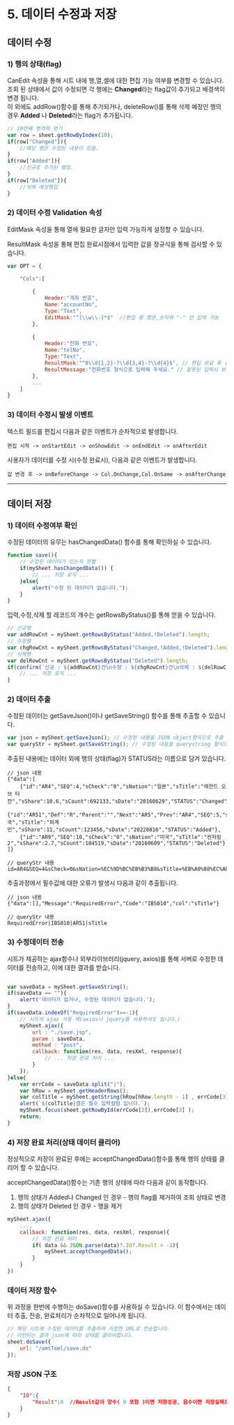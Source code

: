 # 5. 데이터 수정과 저장

## 데이터 수정

### 1) 행의 상태(flag)

CanEdit 속성을 통해 시트 내에 행,열,셀에 대한 편집 가능 여부를 변경할 수 있습니다.<br>
조회 된 상태에서 값이 수정되면 각 행에는 **Changed**라는 flag값이 추가되고 배경색이 변경 됩니다.<br>
이 외에도 addRow()함수를 통해 추가되거나, deleteRow()를 통해 삭제 예정인 행의 경우 **Added** 나 **Deleted**라는 flag가 추가됩니다.<br>
```javascript
// 10번째 행객체 얻기
var row = sheet.getRowByIndex(10);
if(row["Changed"]){
	//해당 행은 수정된 내용이 있음.
}
if(row["Added"]){
	//신규로 추가된 행임.
}
if(row["Deleted"]){
	//삭제 예정행임
}
```


### 2) 데이터 수정 Validation 속성
EditMask 속성을 통해 열에 필요한 글자만 입력 가능하게 설정할 수 있습니다.

ResultMask 속성을 통해 편집 완료시점에서 입력한 값을 정규식을 통해 검사할 수 있습니다.

```js
var OPT = {

    "Cols":[
                                                        
        {
            Header:"계좌 번호", 
            Name:"accountNo", 
            Type:"Text", 
            EditMask:"^[\\w\\-]*$"  //편집 중 영문,숫자와 "-" 만 입력 가능
        }, 
                                                       
        {
            Header:"전화 번호", 
            Name:"telNo", 
            Type:"Text", 
            ResultMask:"^0\\d{1,2}-?\\d{3,4}-?\\d{4}$", // 편집 완료 후 검사 검사
            ResultMessage:"전화번호 형식으로 입력해 주세요." // 잘못된 입력시 보여질 경고 메세지 
        },
        ...
    ]
}
```
### 3) 데이터 수정시 발생 이벤트
텍스트 필드를 편집시 다음과 같은 이벤트가 순차적으로 발생합니다.
```
편집 시작 -> onStartEdit -> onShowEdit -> onEndEdit -> onAfterEdit
```

사용자가 데이터를 수정 시(수정 완료시), 다음과 같은 이벤트가 발생합니다.
```
값 변경 후 -> onBeforeChange -> Col.OnChange,Col.OnSame -> onAfterChange
```
<hr/>

## 데이터 저장
### 1) 데이터 수정여부 확인
수정된 데이터의 유무는 hasChangedData() 함수를 통해 확인하실 수 있습니다.
```js
function save(){
    // 수정된 데이터가 있는지 판별
    if(mySheet.hasChangedData()) {
        // ... 저장 로직 ...
    }else{
        alert("수정 된 데이터가 없습니다.");
    }
}

```
입력,수정,삭제 할 레코드의 개수는 getRowsByStatus()를 통해 얻을 수 있습니다.
```js
// 신규행
var addRowCnt = mySheet.getRowsByStatus("Added,!Deleted").length;
// 수정행
var chgRowCnt = mySheet.getRowsByStatus("Changed,!Added,!Deleted").length;
// 삭제행
var delRowCnt = mySheet.getRowsByStatus("Deleted").length;
if(confirm(`신규 : ${addRowCnt}건\n수정 : ${chgRowCnt}건\n삭제 : ${delRowCnt}건\n을 저장하시겠습니까?`)){
    // ... 저장 로직 ...
}
```


### 2) 데이터 추출
수정된 데이터는 getSaveJson()이나 getSaveString() 함수를 통해 추출할 수 있습니다.
```js
var json = mySheet.getSaveJson(); // 수정된 내용을 JSON object형식으로 추출
var queryStr = mySheet.getSaveString(); // 수정된 내용을 querystring 형식으로 추출
```
추출된 내용에는 데이터 외에 행의 상태(flag)가 STATUS라는 이름으로 담겨 있습니다.
```
// json 내용
{"data":[
    {"id":"AR4","SEQ":4,"sCheck":"0","sNation":"일본","sTitle":"레전드 오브 타잔","sShare":10.6,"sCount":692133,"sDate":"20160629","STATUS":"Changed"},
    {"id":"AR51","Def":"R","Parent":"","Next":"AR5","Prev":"AR4","SEQ":5,"sCheck":"0","sNation":"한국","sTitle":"외계인","sShare":11,"sCount":123456,"sDate":"20220816","STATUS":"Added"},
    {"id":"AR9","SEQ":10,"sCheck":"0","sNation":"미국","sTitle":"컨저링 2","sShare":2.7,"sCount":184519,"sDate":"20160609","STATUS":"Deleted"}
]}

// queryStr 내용
id=AR4&SEQ=4&sCheck=0&sNation=%EC%9D%BC%EB%B3%B8&sTitle=%EB%A0%88%EC%A0%84%EB%93%9C%20%EC%98%A4%EB%B8%8C%20%ED%83%80%EC%9E%94&sShare=10.6&sCount=692133&sDate=20160629&STATUS=Changed&id=AR51&Def=R&Parent=&Next=AR5&Prev=AR4&SEQ=5&sCheck=0&sNation=%ED%95%9C%EA%B5%AD&sTitle=%EC%99%B8%EA%B3%84%EC%9D%B8&sShare=11&sCount=123456&sDate=20220816&STATUS=Added&id=AR9&SEQ=10&sCheck=0&sNation=%EB%AF%B8%EA%B5%AD&sTitle=%EC%BB%A8%EC%A0%80%EB%A7%81%202&sShare=2.7&sCount=184519&sDate=20160609&STATUS=Deleted
```

추출과정에서 필수값에 대한 오류가 발생시 다음과 같이 추출됩니다.
```
// json 내용
{"data":[],"Message":"RequiredError","Code":"IBS010","col":"sTitle"}

// queryStr 내용
RequiredError|IBS010|AR51|sTitle
```
### 3) 수정데이터 전송
시트가 제공하는 ajax함수나 외부라이브러리(jquery, axios)를 통해 서버로 수정한 데이터를 전송하고, 이에 대한 결과를 받습니다.
```js

var saveData = mySheet.getSaveString();
if(saveData == ""){
    alert('데이터가 없거나, 수정된 데이터가 없습니다.');
}
if(saveData.indexOf("RequiredError")==-1){
    // 시트의 ajax 사용 예(axios나 jquery를 사용하셔도 됩니다.)
    mySheet.ajax({
        url : "./save.jsp",
        param : saveData,
        method : "post",
        callback: function(res, data, resXml, response){
            // ... 저장 완료 처리 ...
        }
    });
}else{
    var errCode = saveData.split("|");
    var hRow = mySheet.getHeaderRows();
    var colTitle = mySheet.getString(hRow[hRow.length - 1] , errCode[3]);
    alert(`${colTitle}열은 필수 입력컬럼 입니다.`);
    mySheet.focus(sheet.getRowById(errCode[2]),errCode[3] );
    return;
}
```

### 4) 저장 완료 처리(상태 데이터 클리어)
정상적으로 저장이 완료된 후에는 acceptChangedData()함수를 통해 행의 상태를 클리어 할 수 있습니다.

acceptChangedData()함수는 기존 행의 상태에 따라 다음과 같이 동작합니다.
1) 행의 상태가 Added나 Changed 인 경우 - 행의 flag를 제거하여 조회 상태로 변경
2) 행의 상태가 Deleted 인 경우 - 행을 제거

```js
mySheet.ajax({
    ...,
    callback: function(res, data, resXml, response){
        // 저장 완료 처리
        if( data && JSON.parse(data)?.IO?.Result > -1){
            mySheet.acceptChangedData();
        }
    }
})
```


### 데이터 저장 함수
위 과정을 한번에 수행하는 doSave()함수를 사용하실 수 있습니다.
이 함수에서는 데이터 추출, 전송, 완료처리가 순차적으로 일어나게 됩니다.
```js
// 해당 시트에 수정된 데이터를 추출하여 지정한 URL로 전송합니다.
// 리턴되는 결과 json에 따라 상태를 클리어합니다.
sheet.doSave({
    url: "/amtTeml/save.do"
});
```

### 저장 JSON  구조
```json
{
    "IO":{
        "Result":0  //Result값이 양수( 0 포함 )이면 저장성공, 음수이면 저장실패로 판단합니다.
    }
}
```



